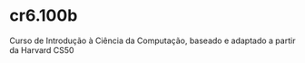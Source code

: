 # cr6.100b
Curso de Introdução à Ciência da Computação, baseado e adaptado a partir da Harvard CS50

